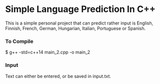 # Simple Language Prediction In C++
This is a simple personal project that can predict rather input is English, Finnish, French, German, Hungarian, Italian, Portuguese or Spanish. 
### To Compile
$ g++ -std=c++14 main_2.cpp -o main_2

### Input
Text can either be entered, or be saved in input.txt. 
